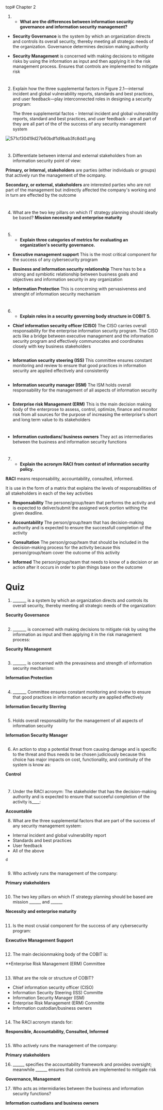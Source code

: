top# Chapter 2


1. * **What are the differences between information security governance and information security management?**

* **Security Governance** is the system by which an organization directs and controls its overall security, thereby meeting all strategic needs of the organization. Governance determines decision making authority

* **Security Management** is concerned with making decisions to mitigate risks by using the information as input and then applying it in the risk management process. Ensures that controls are implemented to mitigate risk

#

2. Explain how the three supplemental factors in Figure 2.1—internal incident and global vulnerability reports, standards and best practices, and user feedback—play interconnected roles in designing a security program:

	The three supplemental factos - Internal incident and global vulnerability reports, standard and best practices, and user feedback - are all part of they are all part of the of the success of any security management system

![571cf30419d27b60bdf1d9bab3fc8d41.png](../_resources/571cf30419d27b60bdf1d9bab3fc8d41.png)

#

3. Differentiate between internal and external stakeholders from an information security point of view:

**Primary,  or Internal, stakeholders** are parties (either individuals or groups) that actively run the management of the ocmpany. 

**Secondary, or external, stakeholders** are interested parties who are not part of the management but indirectly affected the company's working and in turn are effected by the outcome

#

4. What are the two key pillars on which IT strategy planning should ideally be based?
**Mission necessity and enterprise maturity**

#

5. * **Explain three categories of metrics for evaluating an organization's security governance.**

* **Executive management support**
	This is the most critical component for the success of any cybersecurity program 

* **Business and information security relationship**
	There has to be a strong and symbiotic relationship between business goals and objectives and information security in any organization

* **Information Protection**
This is concerning with pervasiveness and strenght of information security mechanism

#

6. * **Explain roles in a security governing body structure in COBIT 5.**

* **Chief information security officer (CISO)**
The CISO carries overall responsability for the enterprise information security program. The CISO acts like a bridge between executive management and the information security program and effectively communocates and coordinates closely with key business stakeholders
##

* **Information security steering (ISS)**
This committee ensures constant monitoring and review to ensure that good practices in information security are applied effectively and consistently

##

* **Information security manager (ISM)**
The ISM holds overall responsability for the management of all aspects of information security

##

* **Enterprise risk Management (ERM)**
This is the main decision making body of the enterprose to assess, control, optimize, finance and monitor risk from all sources for the purpose of increasing the enterprise's short and long term value to its stakeholders

#

* **Information custodians/ business owners**
They act as intermediaries between the business and information security functions

#

7. * **Explain the acronym RACI from context of information security policy.**

**RACI** means responsability, accountability, consulted, informed.

It is use in the form of a matrix that explains the levels of responsabilities of all stakeholders in each of the key activities

* **Responsability**
The persone/group/team that performs the activity and is expected to deliver/submit the assigned work portion withing the given deadline.

* **Accountability**
The person/group/team that has decision-making authority and is expected to ensure the successfull completion of the activity


* **Consultation**
The person/group/team that should be included in the decision-making process for the activity because this person/group/team cover the outcome of this activity

* **Informed**
The person/group/team that needs to know of a decision or an action after it occurs in order to plan things base on the outcome

#
# Quiz

1. _______ is a system by which an organization directs and controls its overall security, thereby meeting all strategic needs of the organization:

**Security Governance**
##

2. _______ is concerned with making decisions to mitigate risk by using the information as input and then applying it in the risk management process:

**Security Management**

##

3. _______ is concerned with the prevasiness and strength of information security mechanism:

**Information Protection**

##

4.  _______ Committee ensures constant monitoring and review to ensure that good practices in information security are applied effectively

**Information Security Sterring**

##

5.  Holds overall responsability for the management of all aspects of information security

**Information Security Manager**

##

6.  An action to stop a potential threat from causing damage and is specific to the threat and thus needs to be chosen judiciously because this choice has major impacts on cost, functionality, and continuity of the system is know as:

**Control**

#
7.  Under the RACI acronym: The stakeholder that has the decision-making authority and is expected to ensure that succeeful completion of the activity is____:

**Accountable**

8.  What are the three supplemental factors that are part of the success of any security management system:

* Internal incident and global vulnerability report
* Standards and best practices
* User feedback
* All of the above

`d`

##

9. Who actively runs the management of the company:

**Primary stakeholders**

##

10. The two key pillars on which IT strategy planning should be based are mission ______ and ______

**Necessity and enterprise maturity**

##

11. Is the most crusial component for the success of any cybersecurity program:

**Exwcutive Management Support**

##

12. The main decisionmaking body of the COBIT is:

**Enterprise Risk Management (ERM) Committee

##

13. What are the role or structure of COBIT?
* Chief information security officer (CISO)
* Information Security Steering (ISS) Committe
* Information Security Manager (ISM)
* Enterprise Risk Management (ERM) Committe
* Information custodian/business owners


##

14. The RACI acronym stands for:

**Responsible, Accountability, Consulted, Informed**

##

15. Who actively runs the management of the company:

**Primary stakeholders**

16. ______ specifies the accountability framework and provides oversight; meanwhile ______ ensures that controls are implemented to mitigate risk

**Governance, Management**

17. Who acts as intermidiaries between the business and information security functions?

**Information custodians and business owners**



